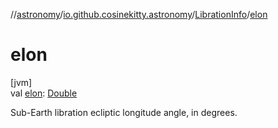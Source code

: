 //[astronomy](../../../index.md)/[io.github.cosinekitty.astronomy](../index.md)/[LibrationInfo](index.md)/[elon](elon.md)

# elon

[jvm]\
val [elon](elon.md): [Double](https://kotlinlang.org/api/latest/jvm/stdlib/kotlin/-double/index.html)

Sub-Earth libration ecliptic longitude angle, in degrees.
